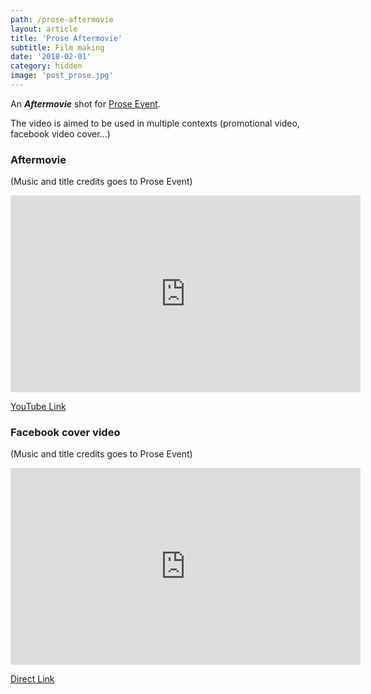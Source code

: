 ```yaml
---
path: /prose-aftermovie
layout: article
title: 'Prose Aftermovie'
subtitle: Film making
date: '2018-02-01'
category: hidden
image: 'post_prose.jpg'
---
```


An **_Aftermovie_** shot for [Prose Event](https://www.facebook.com/Prose.Event/).

The video is aimed to be used in multiple contexts (promotional video, facebook video cover...)

### Aftermovie

(Music and title credits goes to Prose Event)

<iframe src="https://www.facebook.com/plugins/video.php?href=https%3A%2F%2Fwww.facebook.com%2FProse.Event%2Fvideos%2F414386372317385%2F&show_text=0&width=560" width="560" height="315"  scrolling="no" frameborder="0" allowFullScreen="true"></iframe>

[YouTube Link](https://www.youtube.com/watch?v=1uesF5tLMVo)

### Facebook cover video

(Music and title credits goes to Prose Event)

<iframe src="https://www.facebook.com/plugins/video.php?href=https%3A%2F%2Fwww.facebook.com%2FProse.Event%2Fvideos%2F414330538989635%2F&show_text=0&width=560" width="560" height="315"  scrolling="no" frameborder="0" allowFullScreen="true"></iframe>

[Direct Link](https://www.facebook.com/Prose.Event/videos/414330538989635/)
